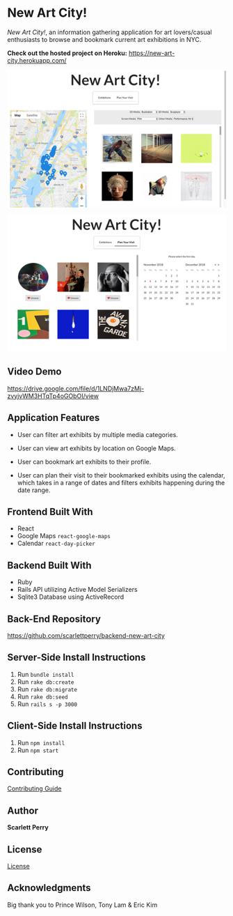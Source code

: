 # New Art City!

*New Art City!*, an information gathering application for art lovers/casual enthusiasts to browse and bookmark current art exhibitions in NYC.

**Check out the hosted project on Heroku:** https://new-art-city.herokuapp.com/

![Screenshot](readmeImg1.png)

![Screenshot](readmeImg2.png)

## Video Demo
https://drive.google.com/file/d/1LNDjMwa7zMj-zvyjvWM3HTqTp4oGObOI/view

## Application Features
- User can filter art exhibits by multiple media categories.

- User can view art exhibits by location on Google Maps.

- User can bookmark art exhibits to their profile.

- User can plan their visit to their bookmarked exhibits using the calendar, which takes in a range of dates and filters exhibits happening during the date range.

## Frontend Built With
- React
- Google Maps `react-google-maps`
- Calendar `react-day-picker`

## Backend Built With
- Ruby
- Rails API utilizing Active Model Serializers
- Sqlite3 Database using ActiveRecord


## Back-End Repository
https://github.com/scarlettperry/backend-new-art-city

## Server-Side Install Instructions
1. Run `bundle install`
2. Run `rake db:create`
3. Run `rake db:migrate`
4. Run `rake db:seed`
5. Run `rails s -p 3000`

## Client-Side Install Instructions
1. Run `npm install`
2. Run `npm start`

## Contributing
[Contributing Guide](./CONTRIBUTING.md)

## Author
**Scarlett Perry**

## License
[License](./LICENSE.md)

## Acknowledgments
Big thank you to Prince Wilson, Tony Lam & Eric Kim
